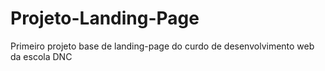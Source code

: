 # Projeto-Landing-Page
Primeiro projeto base de landing-page do curdo de desenvolvimento web da escola DNC

